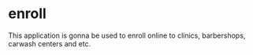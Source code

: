 # enroll

This application is gonna be used to enroll online to clinics, barbershops, carwash centers and etc.
